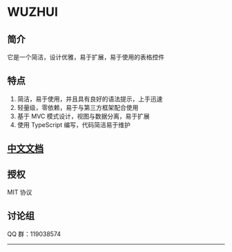 # WUZHUI

## 简介

它是一个简洁，设计优雅，易于扩展，易于使用的表格控件

## 特点

1. 简洁，易于使用，并且具有良好的语法提示，上手迅速
1. 轻量级，零依赖，易于与第三方框架配合使用
1. 基于 MVC 模式设计，视图与数据分离，易于扩展
1. 使用 TypeScript 编写，代码简洁易于维护

## [中文文档](https://ansiboy.github.io/WuZhui/)

## 授权

MIT 协议

## 讨论组

QQ 群：119038574

-----------------------
